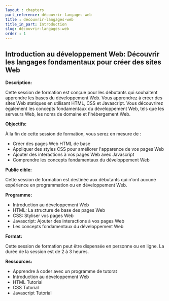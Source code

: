 ```yaml
---
layout : chapters
part_reference: découvrir-langages-web
title : découvrir-langages-web
title_in_part: Introduction
slug: découvrir-langages-web
order : 1
---
```


## Introduction au développement Web: Découvrir les langages fondamentaux pour créer des sites Web

**Description:**

Cette session de formation est conçue pour les débutants qui souhaitent apprendre les bases du développement Web. Vous apprendrez à créer des sites Web statiques en utilisant HTML, CSS et Javascript. Vous découvrirez également les concepts fondamentaux du développement Web, tels que les serveurs Web, les noms de domaine et l'hébergement Web.

**Objectifs:**

À la fin de cette session de formation, vous serez en mesure de :

* Créer des pages Web HTML de base
* Appliquer des styles CSS pour améliorer l'apparence de vos pages Web
* Ajouter des interactions à vos pages Web avec Javascript
* Comprendre les concepts fondamentaux du développement Web

**Public cible:**

Cette session de formation est destinée aux débutants qui n'ont aucune expérience en programmation ou en développement Web.

**Programme:**

* Introduction au développement Web
* HTML: La structure de base des pages Web
* CSS: Styliser vos pages Web
* Javascript: Ajouter des interactions à vos pages Web
* Les concepts fondamentaux du développement Web

**Format:**

Cette session de formation peut être dispensée en personne ou en ligne. La durée de la session est de 2 à 3 heures.

**Ressources:**

* Apprendre à coder avec un programme de tutorat
* Introduction au développement Web
* HTML Tutorial
* CSS Tutorial 
* Javascript Tutorial

